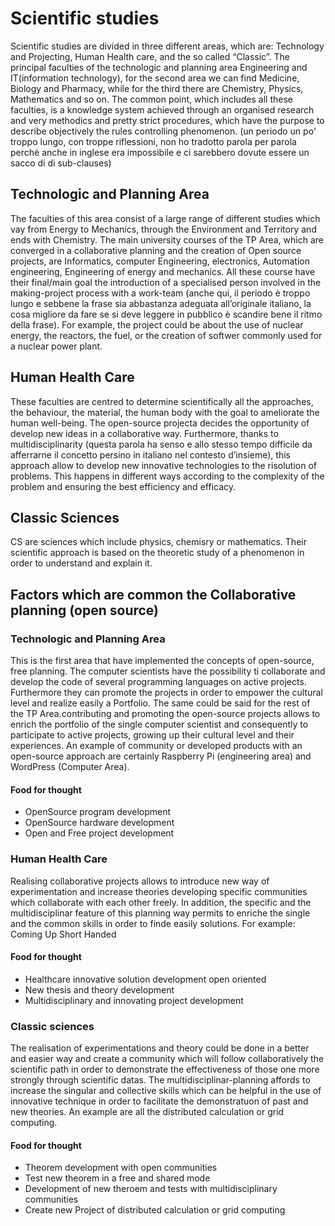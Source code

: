 # Scientific studies

Scientific studies are divided in three different areas, which are: Technology and Projecting, Human Health care, and the so called “Classic”.
The principal faculties of the technologic and planning area Engineering and IT(information technology), for the second  area we can find Medicine, Biology and Pharmacy, while for the third there are Chemistry, Physics, Mathematics and so on.
The common point, which includes all these faculties, is a knowledge system achieved through an organised research and very methodics and pretty strict procedures, which have the purpose to describe objectively the rules controlling phenomenon. (un periodo un po' troppo lungo, con troppe riflessioni, non ho tradotto parola per parola perché anche in inglese era impossibile e ci sarebbero dovute essere un sacco di di sub-clauses)

## Technologic and Planning Area
The faculties of this area consist of a large range of different studies which vay from Energy to Mechanics, through the Environment and Territory and ends with Chemistry. The main university courses of the TP Area, which are converged in a collaborative planning and the creation of Open source projects, are Informatics, computer Engineering, electronics, Automation engineering, Engineering of energy and mechanics. All these course have their final/main goal the introduction of a specialised person involved in the making-project process with a work-team (anche qui, il periodo è troppo lungo e sebbene la frase sia abbastanza adeguata all’originale italiano, la cosa migliore da fare se si deve leggere in pubblico è scandire bene il ritmo della frase). For example, the project could be about the use of nuclear energy, the reactors, the fuel, or the creation of softwer commonly used for a nuclear power plant.

## Human Health Care
These faculties are centred to determine scientifically all the approaches, the behaviour, the material, the human body with the goal to ameliorate the human well-being. The open-source projecta decides the opportunity of develop new ideas in a collaborative way. Furthermore, thanks to multidisciplinarity (questa parola ha senso e allo stesso tempo difficile da afferrarne il concetto persino in italiano nel contesto d’insieme), this approach allow to develop new innovative technologies to the risolution of problems. This happens in different ways according to the complexity of the problem and ensuring the best efficiency and efficacy.

## Classic Sciences
CS are sciences which include physics, chemisry or mathematics. Their scientific approach is based on the theoretic study of a phenomenon in order to understand and explain it.

## Factors which are common the Collaborative planning (open source)

### Technologic and Planning Area
This is the first area that have implemented the concepts of open-source, free planning. The computer scientists have the possibility ti collaborate and develop the code of several programming languages on active projects. Furthermore they can promote the projects in order to empower the cultural level and realize easily a Portfolio. The same could be said for the rest of the TP Area.contributing and promoting the open-source projects allows to enrich the portfolio of the single computer scientist and consequently to participate to active projects, growing up their cultural level and their experiences. An example of community or developed products with an open-source approach are certainly Raspberry Pi (engineering area) and WordPress (Computer Area).

#### Food for thought
* OpenSource program development
* OpenSource hardware development
* Open and Free project development

### Human Health Care
Realising collaborative projects  allows to introduce new way of experimentation and increase theories developing specific communities which collaborate with each other freely. In addition, the specific and the multidisciplinar feature of this planning way permits to enriche the single and the common skills in order to finde easily solutions. For example: Coming Up Short Handed

#### Food for thought
* Healthcare innovative solution development open oriented
* New thesis and theory development
* Multidisciplinary and innovating project development

### Classic sciences
The realisation of experimentations and theory could be done in a better and easier way and create a community which will follow collaboratively the scientific path in order to demonstrate the effectiveness of those one more strongly through scientific datas. The multidisciplinar-planning affords to increase the singular and collective skills which can be helpful in the use of innovative technique in order to facilitate the demonstratuon of past and new theories. An example are all the distributed calculation or grid computing.

#### Food for thought
* Theorem development with open communities
* Test new theorem in a free and shared mode 
* Development of new theroem and tests with multidisciplinary communities
* Create new Project of distributed calculation or grid computing
